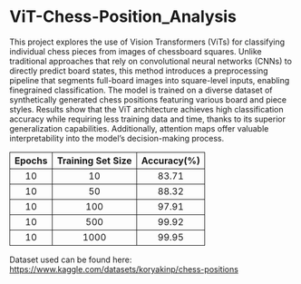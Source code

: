 # ViT-Chess-Position_Analysis

This project explores the use of Vision Transformers (ViTs) for classifying individual chess pieces from images of chessboard squares. Unlike traditional approaches that rely on convolutional neural networks (CNNs) to directly predict board states, this method introduces a preprocessing pipeline that segments full-board images into square-level inputs, enabling finegrained classification. The model is trained on a diverse dataset of synthetically generated chess positions featuring various board and piece styles. Results show that the ViT architecture achieves high classification accuracy while requiring less training data and time, thanks to its superior generalization capabilities. Additionally, attention maps offer valuable interpretability into the model’s decision-making process.

<table>
  <thead>
    <tr>
      <th style="border: 1px solid; text-align: center;">Epochs</th>
      <th style="border: 1px solid; text-align: center;">Training Set Size</th>
      <th style="border: 1px solid; text-align: center;">Accuracy(%)</th>
    </tr>
  </thead>
  <tbody>
    <tr>
      <td style="border: 1px solid; text-align: center;">10</td>
      <td style="border: 1px solid; text-align: center;">10</td>
      <td style="border: 1px solid; text-align: center;">83.71</td>
    </tr>
    <tr>
      <td style="border: 1px solid; text-align: center;">10</td>
      <td style="border: 1px solid; text-align: center;">50</td>
      <td style="border: 1px solid; text-align: center;">88.32</td>
    </tr>
    <tr>
      <td style="border: 1px solid; text-align: center;">10</td>
      <td style="border: 1px solid; text-align: center;">100</td>
      <td style="border: 1px solid; text-align: center;">97.91</td>
    </tr>
    <tr>
      <td style="border: 1px solid; text-align: center;">10</td>
      <td style="border: 1px solid; text-align: center;">500</td>
      <td style="border: 1px solid; text-align: center;">99.92</td>
    </tr>
    <tr>
      <td style="border: 1px solid; text-align: center;">10</td>
      <td style="border: 1px solid; text-align: center;">1000</td>
      <td style="border: 1px solid; text-align: center;">99.95</td>
    </tr>
  </tbody>
</table>


Dataset used can be found here: https://www.kaggle.com/datasets/koryakinp/chess-positions
